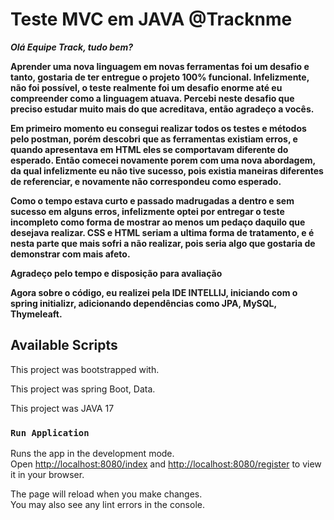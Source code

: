 # Teste MVC  em JAVA @Tracknme 

 

***Olá Equipe Track, tudo bem?***  
 

**Aprender uma nova linguagem em novas ferramentas foi um desafio e tanto, gostaria de ter entregue o projeto 100% funcional. Infelizmente, não foi possível, o teste realmente foi um desafio enorme até eu compreender como a linguagem atuava. Percebi neste desafio que preciso estudar muito mais do que acreditava, então agradeço a vocês.** 

**Em primeiro momento eu consegui realizar todos os testes e métodos pelo postman, porém descobri que as ferramentas existiam erros, e quando apresentava em HTML eles se comportavam diferente do esperado. Então comecei novamente porem com uma nova abordagem, da qual infelizmente eu não tive sucesso, pois existia maneiras diferentes de referenciar, e novamente não correspondeu como esperado.** 
 
**Como o tempo estava curto e passado madrugadas a dentro e sem sucesso em alguns erros, infelizmente optei por entregar o teste incompleto como forma de mostrar ao menos um pedaço daquilo que desejava realizar. CSS e HTML seriam a ultima forma de tratamento, e é nesta parte que mais sofri a não realizar, pois seria algo que gostaria de demonstrar com mais afeto.** 
 

**Agradeço pelo tempo e disposição para avaliação** 



**Agora sobre o código, eu realizei pela IDE INTELLIJ, iniciando com o spring initializr, adicionando dependências como JPA, MySQL, Thymeleaft.** 


## Available Scripts

This project was bootstrapped with.

This project was spring Boot, Data.

This project was JAVA 17

### `Run Application`

Runs the app in the development mode.\
Open [http://localhost:8080/index](http://localhost:8080/index) and  [http://localhost:8080/register](http://localhost:8080/register) to view it in your browser.

The page will reload when you make changes.\
You may also see any lint errors in the console.


